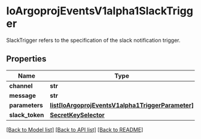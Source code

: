 # IoArgoprojEventsV1alpha1SlackTrigger

SlackTrigger refers to the specification of the slack notification trigger.
## Properties
Name | Type | Description | Notes
------------ | ------------- | ------------- | -------------
**channel** | **str** |  | [optional] 
**message** | **str** |  | [optional] 
**parameters** | [**list[IoArgoprojEventsV1alpha1TriggerParameter]**](IoArgoprojEventsV1alpha1TriggerParameter.md) |  | [optional] 
**slack_token** | [**SecretKeySelector**](SecretKeySelector.md) |  | [optional] 

[[Back to Model list]](../README.md#documentation-for-models) [[Back to API list]](../README.md#documentation-for-api-endpoints) [[Back to README]](../README.md)


